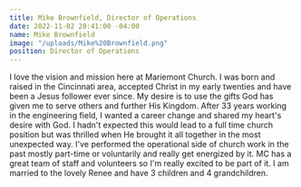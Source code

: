 ```yaml
---
title: Mike Brownfield, Director of Operations
date: 2022-11-02 20:41:00 -04:00
name: Mike Brownfield
image: "/uploads/Mike%20Brownfield.png"
position: Director of Operations
---
```


I love the vision and mission here at Mariemont Church.  I was born and raised in the Cincinnati area, accepted Christ in my early twenties and have been a Jesus follower ever since. My desire is to use the gifts God has given me to serve others and further His Kingdom.
After 33 years working in the engineering field, I wanted a career change and shared my heart's desire with God. I hadn't expected this would lead to a full time church position but was thrilled when He brought it all together in the most unexpected way. I've performed the operational side of church work in the past mostly part-time or voluntarily and really get energized by it. MC has a great team of staff and volunteers so I'm really excited to be part of it. 
I am married to the lovely Renee and have 3 children and 4 grandchildren.
